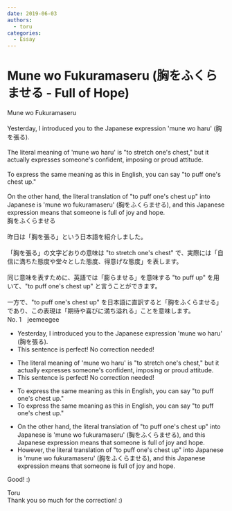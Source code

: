 ```yaml
---
date: 2019-06-03
authors:
  - toru
categories:
  - Essay
---
```


<h1 id="subject_show">Mune wo Fukuramaseru (胸をふくらませる - Full of Hope)</h1>
<div class="date" hidden>Jun 3, 2019 15:40</div>
<div id="post"><div id="body_show_ori">
Mune wo Fukuramaseru<br/><br/>Yesterday, I introduced you to the Japanese expression 'mune wo haru' (胸を張る).<br/><br/>The literal meaning of 'mune wo haru' is "to stretch one's chest," but it actually expresses someone's confident, imposing or proud attitude.<br/><br/>To express the same meaning as this in English, you can say "to puff one's chest up."<br/><br/>On the other hand, the literal translation of "to puff one's chest up" into Japanese is 'mune wo fukuramaseru' (胸をふくらませる), and this Japanese expression means that someone is full of joy and hope.
</div></div>

<!-- more -->

<div id="post_ja"><div id="body_show_mo">
胸をふくらませる<br/><br/>昨日は「胸を張る」という日本語を紹介しました。<br/><br/>「胸を張る」の文字どおりの意味は "to stretch one's chest" で、実際には「自信に満ちた態度や堂々とした態度、得意げな態度」を表します。<br/><br/>同じ意味を表すために、英語では「膨らませる」を意味する "to puff up" を用いて、"to puff one's chest up" と言うことができます。<br/><br/>一方で、"to puff one's chest up" を日本語に直訳すると「胸をふくらませる」であり、この表現は「期待や喜びに満ち溢れる」ことを意味します。
</div></div>
<div id="block"><div class="first_name"> No. 1　<span class="just_name">jeemeegee</span></div><div id="block2">
<ul class="correction_field">
<li class="incorrect">Yesterday, I introduced you to the Japanese expression 'mune wo haru' (胸を張る).</li>
<li class="corrected perfect">This sentence is perfect! No correction needed!</li>
</ul>
<ul class="correction_field">
<li class="incorrect">The literal meaning of 'mune wo haru' is "to stretch one's chest," but it actually expresses someone's confident, imposing or proud attitude.</li>
<li class="corrected perfect">This sentence is perfect! No correction needed!</li>
</ul>
<ul class="correction_field">
<li class="incorrect">To express the same meaning as this in English, you can say "to puff one's chest up."</li>
<li class="corrected correct">
To express the same meaning <span class="f_gray"><span class="sline">as this</span></span> in English, you can say "to puff one's chest up."
</li>
</ul>
<ul class="correction_field">
<li class="incorrect">On the other hand, the literal translation of "to puff one's chest up" into Japanese is 'mune wo fukuramaseru' (胸をふくらませる), and this Japanese expression means that someone is full of joy and hope.</li>
<li class="corrected correct">
<span class="f_bold">However</span>, the literal translation of "to puff one's chest up" into Japanese is 'mune wo fukuramaseru' (胸をふくらませる), and this <span class="f_gray"><span class="sline">Japanese</span></span> expression means that someone is full of joy and hope.
</li>
</ul>
<p class="comment_small">
 Good! :)
</p>

</div><div class="name"><span class="just_name">Toru</span><br>
Thank you so much for the correction! :)
</div>
</div>
